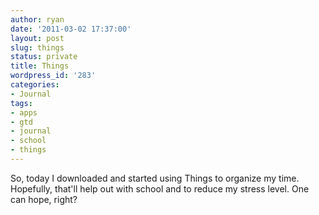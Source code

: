 ```yaml
---
author: ryan
date: '2011-03-02 17:37:00'
layout: post
slug: things
status: private
title: Things
wordpress_id: '283'
categories:
- Journal
tags:
- apps
- gtd
- journal
- school
- things
---
```


So, today I downloaded and started using Things to organize my time.
Hopefully, that'll help out with school and to reduce my stress level.
One can hope, right?
